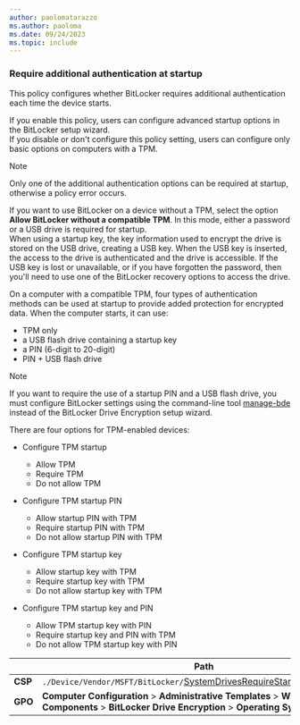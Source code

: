 ```yaml
---
author: paolomatarazzo
ms.author: paoloma
ms.date: 09/24/2023
ms.topic: include
---
```


### Require additional authentication at startup

This policy configures whether BitLocker requires additional authentication each time the device starts.

If you enable this policy, users can configure advanced startup options in the BitLocker setup wizard.\
If you disable or don't configure this policy setting, users can configure only basic options on computers with a TPM.

> [!NOTE]
> Only one of the additional authentication options can be required at startup, otherwise a policy error occurs.

If you want to use BitLocker on a device without a TPM, select the option **Allow BitLocker without a compatible TPM**. In this mode, either a password or a USB drive is required for startup.\
When using a startup key, the key information used to encrypt the drive is stored on the USB drive, creating a USB key. When the USB key is inserted, the access to the drive is authenticated and the drive is accessible. If the USB key is lost or unavailable, or if you have forgotten the password, then you'll need to use one of the BitLocker recovery options to access the drive.

On a computer with a compatible TPM, four types of authentication methods can be used at startup to provide added protection for encrypted data. When the computer starts, it can use:

- TPM only
- a USB flash drive containing a startup key
- a PIN (6-digit to 20-digit)
- PIN + USB flash drive

> [!NOTE]
> If you want to require the use of a startup PIN and a USB flash drive, you must configure BitLocker settings using the command-line tool [manage-bde](/windows-server/administration/windows-commands/manage-bde) instead of the BitLocker Drive Encryption setup wizard.

There are four options for TPM-enabled devices:

- Configure TPM startup
  - Allow TPM
  - Require TPM
  - Do not allow TPM

- Configure TPM startup PIN
  - Allow startup PIN with TPM
  - Require startup PIN with TPM
  - Do not allow startup PIN with TPM

- Configure TPM startup key
  - Allow startup key with TPM
  - Require startup key with TPM
  - Do not allow startup key with TPM

- Configure TPM startup key and PIN
  - Allow TPM startup key with PIN
  - Require startup key and PIN with TPM
  - Do not allow TPM startup key with PIN

|  | Path |
|--|--|
| **CSP** | `./Device/Vendor/MSFT/BitLocker/`[SystemDrivesRequireStartupAuthentication](/windows/client-management/mdm/bitlocker-csp#systemdrivesrequirestartupauthentication) |
| **GPO** | **Computer Configuration** > **Administrative Templates** > **Windows Components** > **BitLocker Drive Encryption** > **Operating Sytem Drives** |
